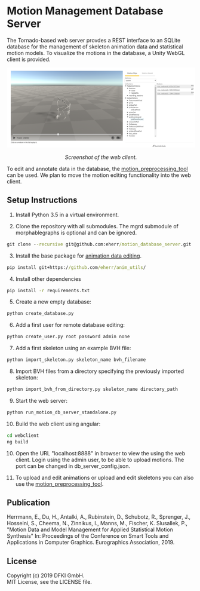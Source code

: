 ﻿# Motion Management Database Server

The Tornado-based web server provdes a REST interface to an SQLite database for the management of skeleton animation data and statistical motion models. To visualize the motions in the database, a Unity WebGL client is provided.  

 
![Screenshot](images/screenshot.png)
<p align="center">
<em>Screenshot of the web client.</em>

To edit and annotate data in the database, the [motion_preprocessing_tool](https://github.com/eherr/motion_preprocessing_tool) can be used. We plan to move the motion editing functionality into the web client.
 

  
## Setup Instructions

1. Install Python 3.5 in a virtual environment.

2. Clone the repository with all submodules. The mgrd submodule of morphablegraphs is optional and can be ignored.
```bat
git clone --recursive git@github.com:eherr/motion_database_server.git
```

3. Install the base package for [animation data editing](https://github.com/eherr/anim_utils).
```bat
pip install git+https://github.com/eherr/anim_utils/
```

4. Install other dependencies
```bat
pip install -r requirements.txt
```

5. Create a new empty database: 
```bat
python create_database.py
```

6. Add a first user for remote database editing: 
```bat
python create_user.py root password admin none
```

7. Add a first skeleton using an example BVH file: 
```bat
python import_skeleton.py skeleton_name bvh_filename
```

8. Import BVH files from a directory specifying the previously imported skeleton:
```bat
python import_bvh_from_directory.py skeleton_name directory_path
```

9. Start the web server: 
```bat
python run_motion_db_server_standalone.py
```

10. Build the web client using angular: 
```bat
cd webclient 
ng build
```

10. Open the URL "localhost:8888" in browser to view the using the web client. Login using the admin user, to be able to upload motions. The port can be changed in db_server_config.json.

11. To upload and edit animations or upload and edit skeletons you can also use the [motion_preprocessing_tool](https://github.com/eherr/motion_preprocessing_tool).

## Publication
Herrmann, E., Du, H., Antalki, A., Rubinstein, D., Schubotz, R., Sprenger, J., Hosseini, S., Cheema, N., Zinnikus, I., Manns, M., Fischer, K. Slusallek, P., "Motion Data and Model Management for Applied Statistical Motion Synthesis" In: Proceedings of the Conference on Smart Tools and Applications in Computer Graphics. Eurographics Association, 2019.


## License
Copyright (c) 2019 DFKI GmbH.  
MIT License, see the LICENSE file.
